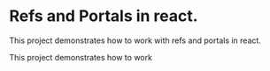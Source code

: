 # Refs and Portals in react.

This project demonstrates how to work with refs and portals in react.

This project demonstrates how to work